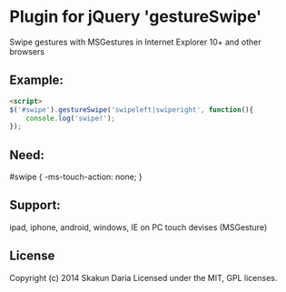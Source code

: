 # Plugin for jQuery 'gestureSwipe'
Swipe gestures with MSGestures in Internet Explorer 10+ and other browsers

## Example:

```html
<script>
$('#swipe').gestureSwipe('swipeleft|swiperight', function(){
    console.log('swipe!');
});

```

## Need:
<meta http-equiv="X-UA-Compatible" content="IE=edge" />
#swipe { -ms-touch-action: none; }

## Support:
ipad, iphone, android, windows, IE on PC touch devises (MSGesture)

## License
Copyright (c) 2014 Skakun Daria
Licensed under the MIT, GPL licenses.
